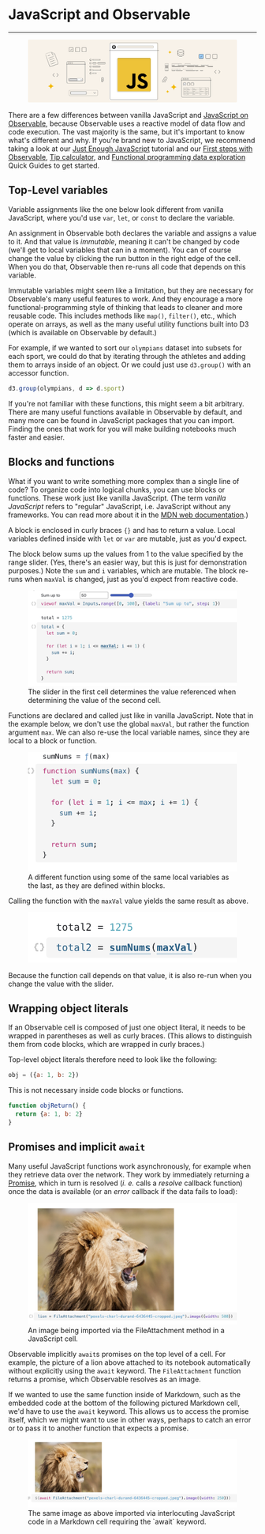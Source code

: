 # JavaScript and Observable

---

<figure>
  <img
    class="screenshot w-80"
    src="./assets/new-users-course-js-in-observable.png" alt="An illustration of some data related icons and objects and the JavaScript logo in the middle of the illustration."
  />
</figure>

There are a few differences between vanilla JavaScript and [JavaScript on Observable](https://observablehq.com/@observablehq/observable-javascript), because Observable uses a reactive model of data flow and code execution. The vast majority is the same, but it's important to know what's different and why. If you're brand new to JavaScript, we recommend taking a look at our [Just Enough JavaScript](https://observablehq.com/@observablehq/learn-javascript-introduction?collection=@observablehq/tutorial) tutorial and our [First steps with Observable](https://observablehq.com/guide/first-steps), [Tip calculator](https://observablehq.com/guide/tip-calculator), and
[Functional programming data exploration](https://observablehq.com/guide/functional-basics) Quick Guides to get started.

## Top-Level variables

Variable assignments like the one below look different from vanilla JavaScript, where you'd use `var`, `let`, or `const` to declare the variable.

An assignment in Observable both declares the variable and assigns a value to it. And that value is _immutable_, meaning it can't be changed by code (we'll get to local variables that can in a moment). You can of course change the value by clicking the run button in the right edge of the cell. When you do that, Observable then re-runs all code that depends on this variable.

Immutable variables might seem like a limitation, but they are necessary for Observable's many useful features to work. And they encourage a more functional-programming style of thinking that leads to cleaner and more reusable code. This includes methods like `map()`, `filter()`, etc., which operate on arrays, as well as the many useful utility functions built into D3 (which is available on Observable by default.)

For example, if we wanted to sort our `olympians` dataset into subsets for each sport, we could do that by iterating through the athletes and adding them to arrays inside of an object. Or we could just use `d3.group()` with an accessor function.

```js
d3.group(olympians, d => d.sport)
```

If you're not familiar with these functions, this might seem a bit arbitrary. There are many useful functions available in Observable by default, and many more can be found in JavaScript packages that you can import. Finding the ones that work for you will make building notebooks much faster and easier.

## Blocks and functions

What if you want to write something more complex than a single line of code? To organize code into logical chunks, you can use blocks or functions. These work just like vanilla JavaScript. (The term _vanilla JavaScript_ refers to "regular" JavaScript, i.e. JavaScript without any frameworks. You can read more about it in the [MDN web documentation](https://developer.mozilla.org/en-US/docs/Web/JavaScript/Guide/Introduction).)

A block is enclosed in curly braces `{}` and has to return a value. Local variables defined inside with `let` or `var` are mutable, just as you'd expect.

The block below sums up the values from 1 to the value specified by the range slider. (Yes, there's an easier way, but this is just for demonstration purposes.) Note the `sum` and `i` variables, which are mutable. The block re-runs when `maxVal` is changed, just as you'd expect from reactive code.

<figure>
  <img
    class="screenshot w-80"
    src="./assets/jsBlock.png" alt="A screenshot of two open JavaScript cells. The first one is an open input cell with a slider labeled 'Sum up to' set to a value of 50. The second one is a code block that references the value of the cell set by the slider."
  />
  <figcaption>The slider in the first cell determines the value referenced when determining the value of the second cell.</figcaption>
</figure>

Functions are declared and called just like in vanilla JavaScript. Note that in the example below, we don't use the global `maxVal`, but rather the function argument `max`. We can also re-use the local variable names, since they are local to a block or function.

<figure>
  <img
    class="screenshot w-60"
    src="./assets/reuseVariables.png" alt="A screenshot of an open JavaScript cell. The function sumNums is defined in the code portion by a block of text referencing local variables used in the previously pictured code block showing that the local variables can be reused in the context of a code block in a new cell."
  />
  <figcaption>A different function using some of the same local variables as the last, as they are defined within blocks.</figcaption>
</figure>

Calling the function with the `maxVal` value yields the same result as above. 

<figure>
  <img
    class="screenshot w-60"
    src="./assets/maxVal.png" alt="A zoomed-in screenshot of an open JavaScript cell. The variable in the code block is defined in terms of the functions shown in the two previous screenshots."
  />
</figure>

Because the function call depends on that value, it is also re-run when you change the value with the slider.

## Wrapping object literals

If an Observable cell is composed of just one object literal, it needs to be wrapped in parentheses as well as curly braces. (This allows to distinguish them from code blocks, which are wrapped in curly braces.)

Top-level object literals therefore need to look like the following:

```js
obj = ({a: 1, b: 2})
```

This is not necessary inside code blocks or functions.

```js
function objReturn() {
  return {a: 1, b: 2}
}
```

## Promises and implicit `await`

Many useful JavaScript functions work asynchronously, for example when they retrieve data over the network. They work by immediately returning a [Promise](https://developer.mozilla.org/en-US/docs/Web/JavaScript/Reference/Global_Objects/Promise), which in turn is resolved (_i. e._ calls a _resolve_ callback function) once the data is available (or an _error_ callback if the data fails to load):

<figure>
  <img
    class="screenshot w-80"
    src="./assets/lionBig.png" alt="An open JavaScript cell with a file attachment call used to import an image of a lion. The image of the lion with a width of 500 pixels is shown above."
  />
  <figcaption>An image being imported via the FileAttachment method in a JavaScript cell.</figcaption>
</figure>

Observable implicitly `await`s promises on the top level of a cell. For example, the picture of a lion above attached to its notebook automatically without explicitly using the `await` keyword. The `FileAttachment` function returns a promise, which Observable resolves as an image.

If we wanted to use the same function inside of Markdown, such as the embedded code at the bottom of the following pictured Markdown cell, we'd have to use the `await` keyword. This allows us to access the promise itself, which we might want to use in other ways, perhaps to catch an error or to pass it to another function that expects a promise.

<figure>
  <img
    class="screenshot w-80"
    src="./assets/lionSmall.png" alt="An open Markdown cell with a file attachment call used to import the same image of a lion as the last screenshot showed. Because it is interpolated into a Markdown cell, the await keyword is needed to access the promise itself."
  />
  <figcaption>The same image as above imported via interlocuting JavaScript code in a Markdown cell requiring the `await` keyword.</figcaption>
</figure>

